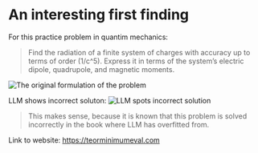 # An interesting first finding

For this practice problem in quantim mechanics:

>Find the radiation of a finite system of charges with accuracy up to terms of order (1/c^5). Express it in terms of the system’s electric dipole, quadrupole, and magnetic moments.

![The original formulation of the problem](public/Screenshot%202025-10-07%20at%207.02.33%E2%80%AFPM.png)

LLM shows incorrect soluton:
![LLM spots incorrect solution](public/Screenshot%202025-10-07%20at%207.04.05%E2%80%AFPM.png)

>This makes sense, because it is known that this problem is solved incorrectly in the book where LLM has overfitted from.

Link to website:
https://teorminimumeval.com